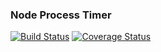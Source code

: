### Node Process Timer

[![Build Status](https://travis-ci.org/srsholmes/node-process-timer.svg?branch=master)](https://travis-ci.org/srsholmes/node-process-timer)
[![Coverage Status](https://coveralls.io/repos/github/srsholmes/node-process-timer/badge.svg?branch=develop)](https://coveralls.io/github/srsholmes/node-process-timer?branch=develop)
